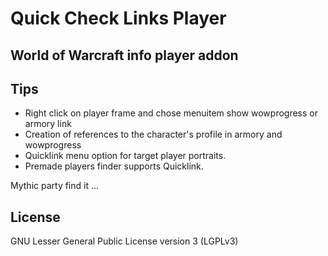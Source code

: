 # Quick Check Links Player
World of Warcraft info player addon
---

## Tips

* Right click on player frame and chose menuitem show wowprogress or armory link 
* Creation of references to the character's profile in armory and wowprogress
* Quicklink menu option for target player portraits.
* Premade players finder supports Quicklink.

Mythic party find it ...

 

## License

GNU Lesser General Public License version 3 (LGPLv3)


